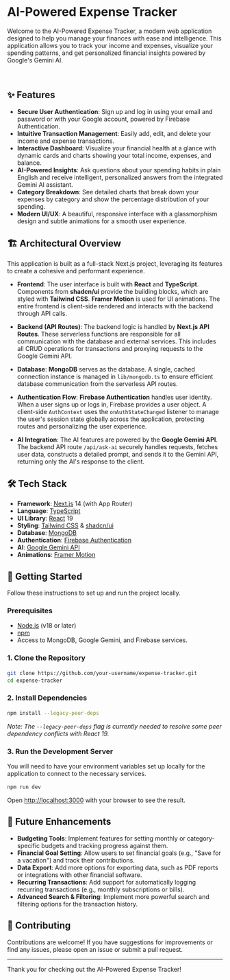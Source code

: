 # AI-Powered Expense Tracker

Welcome to the AI-Powered Expense Tracker, a modern web application designed to help you manage your finances with ease and intelligence. This application allows you to track your income and expenses, visualize your spending patterns, and get personalized financial insights powered by Google's Gemini AI.

![Expense Tracker Dashboard](./public/placeholder.jpg)

## ✨ Features

-   **Secure User Authentication**: Sign up and log in using your email and password or with your Google account, powered by Firebase Authentication.
-   **Intuitive Transaction Management**: Easily add, edit, and delete your income and expense transactions.
-   **Interactive Dashboard**: Visualize your financial health at a glance with dynamic cards and charts showing your total income, expenses, and balance.
-   **AI-Powered Insights**: Ask questions about your spending habits in plain English and receive intelligent, personalized answers from the integrated Gemini AI assistant.
-   **Category Breakdown**: See detailed charts that break down your expenses by category and show the percentage distribution of your spending.
-   **Modern UI/UX**: A beautiful, responsive interface with a glassmorphism design and subtle animations for a smooth user experience.

## 🏗️ Architectural Overview

This application is built as a full-stack Next.js project, leveraging its features to create a cohesive and performant experience.

-   **Frontend**: The user interface is built with **React** and **TypeScript**. Components from **shadcn/ui** provide the building blocks, which are styled with **Tailwind CSS**. **Framer Motion** is used for UI animations. The entire frontend is client-side rendered and interacts with the backend through API calls.

-   **Backend (API Routes)**: The backend logic is handled by **Next.js API Routes**. These serverless functions are responsible for all communication with the database and external services. This includes all CRUD operations for transactions and proxying requests to the Google Gemini API.

-   **Database**: **MongoDB** serves as the database. A single, cached connection instance is managed in `lib/mongodb.ts` to ensure efficient database communication from the serverless API routes.

-   **Authentication Flow**: **Firebase Authentication** handles user identity. When a user signs up or logs in, Firebase provides a user object. A client-side `AuthContext` uses the `onAuthStateChanged` listener to manage the user's session state globally across the application, protecting routes and personalizing the user experience.

-   **AI Integration**: The AI features are powered by the **Google Gemini API**. The backend API route `/api/ask-ai` securely handles requests, fetches user data, constructs a detailed prompt, and sends it to the Gemini API, returning only the AI's response to the client.

## 🛠️ Tech Stack

-   **Framework**: [Next.js](https://nextjs.org/) 14 (with App Router)
-   **Language**: [TypeScript](https://www.typescriptlang.org/)
-   **UI Library**: [React](https://reactjs.org/) 19
-   **Styling**: [Tailwind CSS](https://tailwindcss.com/) & [shadcn/ui](https://ui.shadcn.com/)
-   **Database**: [MongoDB](https://www.mongodb.com/)
-   **Authentication**: [Firebase Authentication](https://firebase.google.com/docs/auth)
-   **AI**: [Google Gemini API](https://ai.google.dev/)
-   **Animations**: [Framer Motion](https://www.framer.com/motion/)

## 🚀 Getting Started

Follow these instructions to set up and run the project locally.

### Prerequisites

-   [Node.js](https://nodejs.org/en/) (v18 or later)
-   [npm](https://www.npmjs.com/)
-   Access to MongoDB, Google Gemini, and Firebase services.

### 1. Clone the Repository

```bash
git clone https://github.com/your-username/expense-tracker.git
cd expense-tracker
```

### 2. Install Dependencies

```bash
npm install --legacy-peer-deps
```

*Note: The `--legacy-peer-deps` flag is currently needed to resolve some peer dependency conflicts with React 19.*

### 3. Run the Development Server

You will need to have your environment variables set up locally for the application to connect to the necessary services.

```bash
npm run dev
```

Open [http://localhost:3000](http://localhost:3000) with your browser to see the result.

## 🔮 Future Enhancements

-   **Budgeting Tools**: Implement features for setting monthly or category-specific budgets and tracking progress against them.
-   **Financial Goal Setting**: Allow users to set financial goals (e.g., "Save for a vacation") and track their contributions.
-   **Data Export**: Add more options for exporting data, such as PDF reports or integrations with other financial software.
-   **Recurring Transactions**: Add support for automatically logging recurring transactions (e.g., monthly subscriptions or bills).
-   **Advanced Search & Filtering**: Implement more powerful search and filtering options for the transaction history.

## 🤝 Contributing

Contributions are welcome! If you have suggestions for improvements or find any issues, please open an issue or submit a pull request.

---

Thank you for checking out the AI-Powered Expense Tracker! 